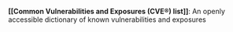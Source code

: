 **[[Common Vulnerabilities and Exposures (CVE®) list]]**: An openly accessible dictionary of known vulnerabilities and exposures